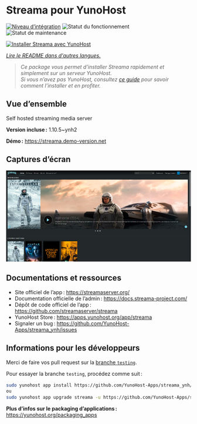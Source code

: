 <!--
Nota bene : ce README est automatiquement généré par <https://github.com/YunoHost/apps/tree/master/tools/readme_generator>
Il NE doit PAS être modifié à la main.
-->

# Streama pour YunoHost

[![Niveau d’intégration](https://dash.yunohost.org/integration/streama.svg)](https://dash.yunohost.org/appci/app/streama) ![Statut du fonctionnement](https://ci-apps.yunohost.org/ci/badges/streama.status.svg) ![Statut de maintenance](https://ci-apps.yunohost.org/ci/badges/streama.maintain.svg)

[![Installer Streama avec YunoHost](https://install-app.yunohost.org/install-with-yunohost.svg)](https://install-app.yunohost.org/?app=streama)

*[Lire le README dans d'autres langues.](./ALL_README.md)*

> *Ce package vous permet d’installer Streama rapidement et simplement sur un serveur YunoHost.*  
> *Si vous n’avez pas YunoHost, consultez [ce guide](https://yunohost.org/install) pour savoir comment l’installer et en profiter.*

## Vue d’ensemble

Self hosted streaming media server

**Version incluse :** 1.10.5~ynh2

**Démo :** <https://streama.demo-version.net>

## Captures d’écran

![Capture d’écran de Streama](./doc/screenshots/screenshot.png)

## Documentations et ressources

- Site officiel de l’app : <https://streamaserver.org/>
- Documentation officielle de l’admin : <https://docs.streama-project.com/>
- Dépôt de code officiel de l’app : <https://github.com/streamaserver/streama>
- YunoHost Store : <https://apps.yunohost.org/app/streama>
- Signaler un bug : <https://github.com/YunoHost-Apps/streama_ynh/issues>

## Informations pour les développeurs

Merci de faire vos pull request sur la [branche `testing`](https://github.com/YunoHost-Apps/streama_ynh/tree/testing).

Pour essayer la branche `testing`, procédez comme suit :

```bash
sudo yunohost app install https://github.com/YunoHost-Apps/streama_ynh/tree/testing --debug
ou
sudo yunohost app upgrade streama -u https://github.com/YunoHost-Apps/streama_ynh/tree/testing --debug
```

**Plus d’infos sur le packaging d’applications :** <https://yunohost.org/packaging_apps>

